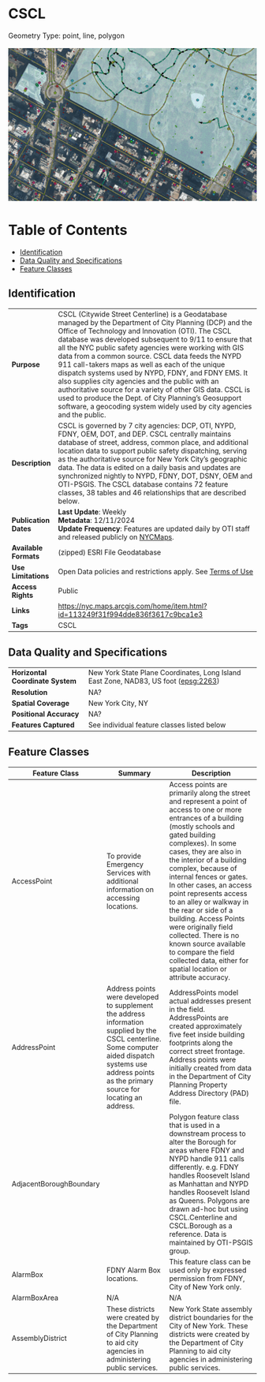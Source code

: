 # CSCL


Geometry Type: point, line, polygon<br><br>![image](../Images/CSCL.png)

# Table of Contents 
- [Identification](#identification)
- [Data Quality and Specifications](#data-quality-and-specifications)
- [Feature Classes](#feature-classes) 


## Identification


|     |     |
| --- | --- |
**Purpose** |CSCL (Citywide Street Centerline) is a Geodatabase managed by the Department of City Planning (DCP) and the Office of Technology and Innovation (OTI). The CSCL database was developed subsequent to 9/11 to ensure that all the NYC public safety agencies were working with GIS data from a common source. CSCL data feeds the NYPD 911 call-takers maps as well as each of the unique dispatch systems used by NYPD, FDNY, and FDNY EMS. It also supplies city agencies and the public with an authoritative source for a variety of other GIS data. CSCL is used to produce the Dept. of City Planning’s Geosupport software, a geocoding system widely used by city agencies and the public.
**Description** |CSCL is governed by 7 city agencies: DCP, OTI, NYPD, FDNY, OEM, DOT, and DEP. CSCL centrally maintains database of street, address, common place, and additional location data to support public safety dispatching, serving as the authoritative source for New York City’s geographic data. The data is edited on a daily basis and updates are synchronized nightly to NYPD, FDNY, DOT, DSNY, OEM and OTI-PSGIS. The CSCL database contains 72 feature classes, 38 tables and 46 relationships that are described below.
**Publication Dates** |**Last Update**: Weekly<br>**Metadata**: 12/11/2024<br>**Update Frequency**: Features are updated daily by OTI staff and released publicly on [NYCMaps](https://nycmaps-nyc.hub.arcgis.com/). 
**Available Formats** | (zipped) ESRI File Geodatabase 
**Use Limitations** |Open Data policies and restrictions apply. See [Terms of Use](http://www.nyc.gov/html/data/terms.html)
**Access Rights** |Public
**Links** |https://nyc.maps.arcgis.com/home/item.html?id=113249f31f994dde836f3617c9bca1e3
**Tags** |CSCL


## Data Quality and Specifications

|     |     |
| --- | --- |
**Horizontal Coordinate System** |New York State Plane Coordinates, Long Island East Zone, NAD83, US foot ([epsg:2263](https://spatialreference.org/ref/epsg/2263/))
**Resolution** |NA?
**Spatial Coverage** |New York City, NY
**Positional Accuracy** |NA? 
**Features Captured** |See individual feature classes listed below



## Feature Classes 

| Feature Class | Summary | Description |
| ---|---|---|
|AccessPoint|To provide Emergency Services with additional information on accessing locations.|Access points are primarily along the street and represent a point of access to one or more entrances of a building (mostly schools and gated building complexes).  In some cases, they are also in the interior of a building complex, because of internal fences or gates. In other cases, an access point represents access to an alley or walkway in the rear or side of a building. Access Points were originally field collected. There is no known source available to compare the field collected data, either for spatial location or attribute accuracy.|
|AddressPoint|Address points were developed to supplement the address information supplied by the CSCL centerline. Some computer aided dispatch systems use address points as the primary source for locating an address.|AddressPoints model actual addresses present in the field. AddressPoints are created approximately five feet inside building footprints along the correct street frontage. Address points were initially created from data in the Department of City Planning Property Address Directory (PAD) file.|
|AdjacentBoroughBoundary| |Polygon feature class that is used in a downstream process to alter the Borough for areas where FDNY and NYPD handle 911 calls differently. e.g. FDNY handles Roosevelt Island as Manhattan and NYPD handles Roosevelt Island as Queens. Polygons are drawn ad-hoc but using CSCL.Centerline and CSCL.Borough as a reference. Data is maintained by OTI-PSGIS group.|
|AlarmBox|FDNY Alarm Box locations.|This feature class can be used only by expressed permission from FDNY, City of New York only.|
|AlarmBoxArea|N/A|N/A|
|AssemblyDistrict|These districts were created by the Department of City Planning to aid city agencies in administering public services.|New York State assembly district boundaries for the City of New York. These districts were created by the Department of City Planning to aid city agencies in administering public services.|













